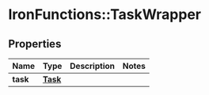 # IronFunctions::TaskWrapper

## Properties
Name | Type | Description | Notes
------------ | ------------- | ------------- | -------------
**task** | [**Task**](Task.md) |  | 


